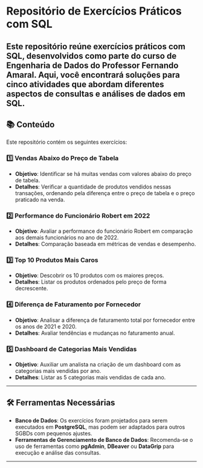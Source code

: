 # Repositório de Exercícios Práticos com SQL

Este repositório reúne exercícios práticos com SQL, desenvolvidos como parte do curso de Engenharia de Dados do Professor Fernando Amaral. Aqui, você encontrará soluções para cinco atividades que abordam diferentes aspectos de consultas e análises de dados em SQL.
---

## 📚 Conteúdo
Este repositório contém os seguintes exercícios:

### 1️⃣ **Vendas Abaixo do Preço de Tabela**
- **Objetivo**: Identificar se há muitas vendas com valores abaixo do preço de tabela.
- **Detalhes**: Verificar a quantidade de produtos vendidos nessas transações, ordenando pela diferença entre o preço de tabela e o preço praticado na venda.

### 2️⃣ **Performance do Funcionário Robert em 2022**
- **Objetivo**: Avaliar a performance do funcionário Robert em comparação aos demais funcionários no ano de 2022.
- **Detalhes**: Comparação baseada em métricas de vendas e desempenho.

### 3️⃣ **Top 10 Produtos Mais Caros**
- **Objetivo**: Descobrir os 10 produtos com os maiores preços.
- **Detalhes**: Listar os produtos ordenados pelo preço de forma decrescente.

### 4️⃣ **Diferença de Faturamento por Fornecedor**
- **Objetivo**: Analisar a diferença de faturamento total por fornecedor entre os anos de 2021 e 2020.
- **Detalhes**: Avaliar tendências e mudanças no faturamento anual.

### 5️⃣ **Dashboard de Categorias Mais Vendidas**
- **Objetivo**: Auxiliar um analista na criação de um dashboard com as categorias mais vendidas por ano.
- **Detalhes**: Listar as 5 categorias mais vendidas de cada ano.

---

## 🛠️ Ferramentas Necessárias
- **Banco de Dados**: Os exercícios foram projetados para serem executados em **PostgreSQL**, mas podem ser adaptados para outros SGBDs com pequenos ajustes.
- **Ferramentas de Gerenciamento de Banco de Dados**: Recomenda-se o uso de ferramentas como **pgAdmin**, **DBeaver** ou **DataGrip** para execução e análise das consultas.

---

